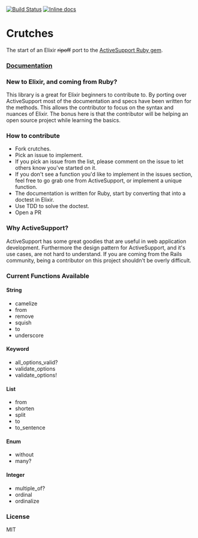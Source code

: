 [![Build Status](https://travis-ci.org/mykewould/crutches.svg?branch=master)](https://travis-ci.org/mykewould/crutches)
[![Inline docs](http://inch-ci.org/github/mykewould/crutches.svg?branch=master)](http://inch-ci.org/github/mykewould/crutches)

Crutches
=======

The start of an Elixir ~~ripoff~~ port to the [ActiveSupport Ruby gem](https://github.com/rails/rails/tree/master/activesupport).

### [Documentation](http://hexdocs.pm/crutches/)

### New to Elixir, and coming from Ruby?
This library is a great for Elixir beginners to contribute to. By porting over ActiveSupport most of the documentation and specs have been written for the methods. This allows the contributor to focus on the syntax and nuances of Elixir. The bonus here is that the contributor will be helping an open source project while learning the basics.

### How to contribute
* Fork crutches.
* Pick an issue to implement.
* If you pick an issue from the list, please comment on the issue to let others know you've started on it.
* If you don't see a function you'd like to implement in the issues section, feel free to go grab one from ActiveSupport, or implement a unique function.
* The documentation is written for Ruby, start by converting that into a doctest in Elixir.
* Use TDD to solve the doctest.
* Open a PR

### Why ActiveSupport?
ActiveSupport has some great goodies that are useful in web application development. Furthermore the design pattern for ActiveSupport, and it's use cases, are not hard to understand. If you are coming from the Rails community, being a contributor on this project shouldn't be overly difficult.

### Current Functions Available

#### String
* camelize
* from
* remove
* squish
* to
* underscore

#### Keyword
* all_options_valid?
* validate_options
* validate_options!

#### List
* from
* shorten
* split
* to
* to_sentence

#### Enum
* without
* many?

#### Integer
* multiple_of?
* ordinal
* ordinalize

### License
MIT
